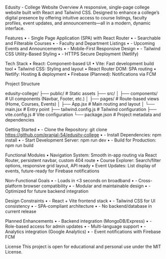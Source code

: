 Edusity - College Website
Overview
A responsive, single-page college website built with React and Tailwind CSS. Designed to enhance a college’s digital presence by offering intuitive access to course listings, faculty profiles, event updates, and announcements—all in a modern, dynamic interface.

Features
•	- Single Page Application (SPA) with React Router
•	- Searchable and Filterable Courses
•	- Faculty and Department Listings
•	- Upcoming Events and Announcements
•	- Mobile-First Responsive Design
•	- Tailwind CSS Utility-Based Styling
•	- HTTPS Secure Deployment (Netlify)

Tech Stack
•	React: Component-based UI
•	Vite: Fast development build tool
•	Tailwind CSS: Styling and layout
•	React Router DOM: SPA routing
•	Netlify: Hosting & deployment
•	Firebase (Planned): Notifications via FCM

Project Structure

edusity-college/
├── public/                # Static assets
├── src/
│   ├── components/        # UI components (Navbar, Footer, etc.)
│   ├── pages/             # Route-based views (Home, Courses, Events)
│   ├── App.jsx            # Main routing and layout
│   └── main.jsx           # Entry point
├── tailwind.config.js     # Tailwind configuration
├── vite.config.js         # Vite configuration
└── package.json           # Project metadata and dependencies

Getting Started
•	- Clone the Repository: git clone https://github.com/pranjal-54/edusity-college
•	- Install Dependencies: npm install
•	- Start Development Server: npm run dev
•	- Build for Production: npm run build

Functional Modules
•	Navigation System: Smooth in-app routing via React Router, persistent navbar, custom 404 route
•	Course Explorer: Search/filter options, responsive grid layout, API ready
•	Event Updates: List display of events, future-ready for Firebase notifications

Non-Functional Goals
•	- Loads in <3 seconds on broadband
•	- Cross-platform browser compatibility
•	- Modular and maintainable design
•	- Optimized for future backend integration

Design Constraints
•	- React + Vite frontend stack
•	- Tailwind CSS for UI consistency
•	- SPA-compliant architecture
•	- No backend/database in current release

Planned Enhancements
•	- Backend integration (MongoDB/Express)
•	- Role-based access for admin updates
•	- Multi-language support
•	- Analytics integration (Google Analytics)
•	- Event notifications with Firebase FCM


License
This project is open for educational and personal use under the MIT License.
